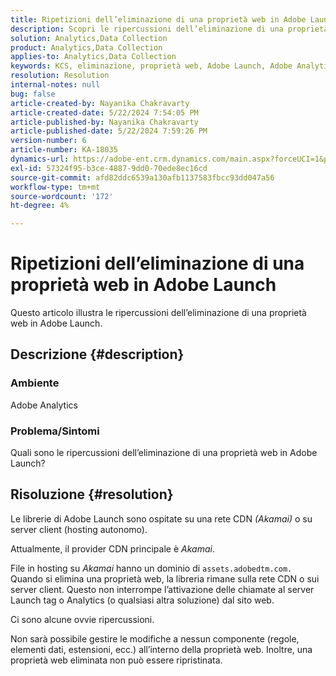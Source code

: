 ```yaml
---
title: Ripetizioni dell’eliminazione di una proprietà web in Adobe Launch
description: Scopri le ripercussioni dell’eliminazione di una proprietà web in Adobe Launch.
solution: Analytics,Data Collection
product: Analytics,Data Collection
applies-to: Analytics,Data Collection
keywords: KCS, eliminazione, proprietà web, Adobe Launch, Adobe Analytics, raccolta dati, domande frequenti
resolution: Resolution
internal-notes: null
bug: false
article-created-by: Nayanika Chakravarty
article-created-date: 5/22/2024 7:54:05 PM
article-published-by: Nayanika Chakravarty
article-published-date: 5/22/2024 7:59:26 PM
version-number: 6
article-number: KA-18035
dynamics-url: https://adobe-ent.crm.dynamics.com/main.aspx?forceUCI=1&pagetype=entityrecord&etn=knowledgearticle&id=f3389008-7518-ef11-9f8a-6045bd026dc7
exl-id: 57324f95-b3ce-4887-9dd0-70ede8ec16cd
source-git-commit: afd82ddc6539a130afb1137583fbcc93dd047a56
workflow-type: tm+mt
source-wordcount: '172'
ht-degree: 4%

---
```


# Ripetizioni dell’eliminazione di una proprietà web in Adobe Launch


Questo articolo illustra le ripercussioni dell’eliminazione di una proprietà web in Adobe Launch.

## Descrizione {#description}


### <b>Ambiente</b>

Adobe Analytics

### <b>Problema/Sintomi</b>

Quali sono le ripercussioni dell’eliminazione di una proprietà web in Adobe Launch?


## Risoluzione {#resolution}


Le librerie di Adobe Launch sono ospitate su una rete CDN *(Akamai)* o su server client (hosting autonomo).

Attualmente, il provider CDN principale è *Akamai*.

File in hosting su *Akamai* hanno un dominio di `assets.adobedtm.com.` Quando si elimina una proprietà web, la libreria rimane sulla rete CDN o sui server client. Questo non interrompe l’attivazione delle chiamate al server Launch tag o Analytics (o qualsiasi altra soluzione) dal sito web.

Ci sono alcune ovvie ripercussioni.

Non sarà possibile gestire le modifiche a nessun componente (regole, elementi dati, estensioni, ecc.) all’interno della proprietà web. Inoltre, una proprietà web eliminata non può essere ripristinata.
